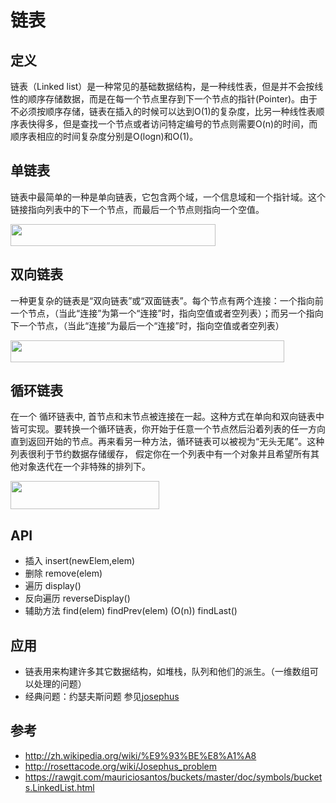 链表
==========

## 定义

链表（Linked list）是一种常见的基础数据结构，是一种线性表，但是并不会按线性的顺序存储数据，而是在每一个节点里存到下一个节点的指针(Pointer)。由于不必须按顺序存储，链表在插入的时候可以达到O(1)的复杂度，比另一种线性表顺序表快得多，但是查找一个节点或者访问特定编号的节点则需要O(n)的时间，而顺序表相应的时间复杂度分别是O(logn)和O(1)。

## 单链表

链表中最简单的一种是单向链表，它包含两个域，一个信息域和一个指针域。这个链接指向列表中的下一个节点，而最后一个节点则指向一个空值。

<img src="http://upload.wikimedia.org/wikipedia/commons/thumb/6/6d/Singly-linked-list.svg/816px-Singly-linked-list.svg.png" width="328" height="35" >

## 双向链表

一种更复杂的链表是“双向链表”或“双面链表”。每个节点有两个连接：一个指向前一个节点，（当此“连接”为第一个“连接”时，指向空值或者空列表）；而另一个指向下一个节点，（当此“连接”为最后一个“连接”时，指向空值或者空列表）

<img src="http://upload.wikimedia.org/wikipedia/commons/thumb/5/5e/Doubly-linked-list.svg/1220px-Doubly-linked-list.svg.png" width="438" height="35" >



## 循环链表
在一个 循环链表中, 首节点和末节点被连接在一起。这种方式在单向和双向链表中皆可实现。要转换一个循环链表，你开始于任意一个节点然后沿着列表的任一方向直到返回开始的节点。再来看另一种方法，循环链表可以被视为“无头无尾”。这种列表很利于节约数据存储缓存， 假定你在一个列表中有一个对象并且希望所有其他对象迭代在一个非特殊的排列下。

<img src="http://upload.wikimedia.org/wikipedia/commons/thumb/d/df/Circularly-linked-list.svg/700px-Circularly-linked-list.svg.png" width="238" height="45" >





## API

- 插入 insert(newElem,elem)
- 删除 remove(elem)
- 遍历 display()
- 反向遍历 reverseDisplay()
- 辅助方法 find(elem) findPrev(elem) (O(n)) findLast()

## 应用

- 链表用来构建许多其它数据结构，如堆栈，队列和他们的派生。（一维数组可以处理的问题）
- 经典问题：约瑟夫斯问题 参见[josephus](josephus.js) 


## 参考
- http://zh.wikipedia.org/wiki/%E9%93%BE%E8%A1%A8
- http://rosettacode.org/wiki/Josephus_problem
- https://rawgit.com/mauriciosantos/buckets/master/doc/symbols/buckets.LinkedList.html
